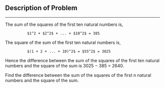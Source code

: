 ## Description of Problem

---

The sum of the squares of the first ten natural numbers is,

              $1^2 + $2^2$ + ... + $10^2$ = 385

The square of the sum of the first ten natural numbers is,

              $(1 + 2 + ... + 10)^2$ = $55^2$ = 3025

Hence the difference between the sum of the squares of the first ten natural numbers and the square of the sum is 3025 − 385 = 2640.

Find the difference between the sum of the squares of the first n natural numbers and the square of the sum.
